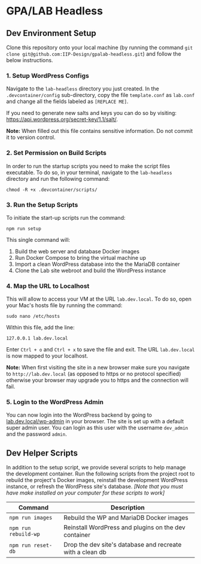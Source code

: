 # GPA/LAB Headless

## Dev Environment Setup

Clone this repository onto your local machine (by running the command `git clone git@github.com:IIP-Design/gpalab-headless.git`) and follow the below instructions.

### 1. Setup WordPress Configs

Navigate to the `lab-headless` directory you just created. In the `.devcontainer/config` sub-directory, copy the file `template.conf` as `lab.conf` and change all the fields labeled as `[REPLACE ME]`.

If you need to generate new salts and keys you can do so by visiting: https://api.wordpress.org/secret-key/1.1/salt/.

**Note:** When filled out this file contains sensitive information. Do not commit it to version control.

### 2. Set Permission on Build Scripts

In order to run the startup scripts you need to make the script files executable. To do so, in your terminal, navigate to the `lab-headless` directory and run the following command:

```
chmod -R +x .devcontainer/scripts/
```

### 3. Run the Setup Scripts

To initiate the start-up scripts run the command:

```
npm run setup
```

This single command will:

1. Build the web server and database Docker images
1. Run Docker Compose to bring the virtual machine up
1. Import a clean WordPress database into the the MariaDB container
1. Clone the Lab site webroot and build the WordPress instance

### 4. Map the URL to Localhost

This will allow to access your VM at the URL `lab.dev.local`. To do so, open your Mac's hosts file by running the command:

```
sudo nano /etc/hosts
```

Within this file, add the line:

```
127.0.0.1 lab.dev.local
```

Enter `Ctrl + o` and `Ctrl + x` to save the file and exit. The URL `lab.dev.local` is now mapped to your localhost.

**Note:** When first visiting the site in a new browser make sure you navigate to `http://lab.dev.local` (as opposed to https or no protocol specified) otherwise your browser may upgrade you to https and the connection will fail.

### 5. Login to the WordPress Admin

You can now login into the WordPress backend by going to [lab.dev.local/wp-admin](http://lab.dev.local/wp-admin) in your browser. The site is set up with a default super admin user. You can login as this user with the username `dev_admin` and the password `admin`.

## Dev Helper Scripts

In addition to the setup script, we provide several scripts to help manage the development container. Run the following scripts from the project root to rebuild the project's Docker images, reinstall the development WordPress instance, or refresh the WordPress site's database. _[Note that you must have make installed on your computer for these scripts to work]_

| Command              | Description                                               |
| -------------------- | --------------------------------------------------------- |
| `npm run images`     | Rebuild the WP and MariaDB Docker images                  |
| `npm run rebuild-wp` | Reinstall WordPress and plugins on the dev container      |
| `npm run reset-db`   | Drop the dev site's database and recreate with a clean db |
